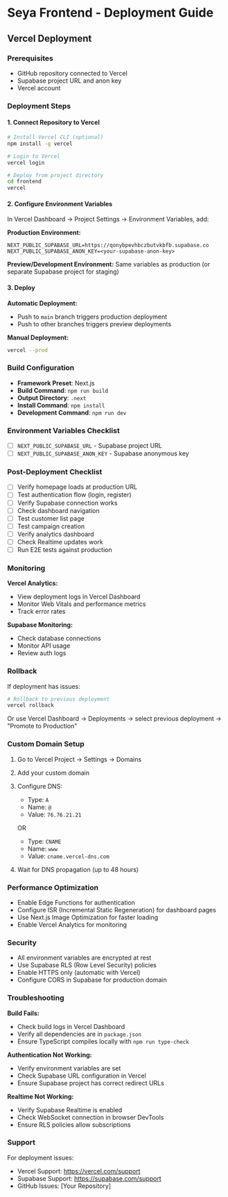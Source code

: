 # Seya Frontend - Deployment Guide

## Vercel Deployment

### Prerequisites
- GitHub repository connected to Vercel
- Supabase project URL and anon key
- Vercel account

### Deployment Steps

#### 1. Connect Repository to Vercel
```bash
# Install Vercel CLI (optional)
npm install -g vercel

# Login to Vercel
vercel login

# Deploy from project directory
cd frontend
vercel
```

#### 2. Configure Environment Variables

In Vercel Dashboard → Project Settings → Environment Variables, add:

**Production Environment:**
```
NEXT_PUBLIC_SUPABASE_URL=https://qonybpevhbczbutvkbfb.supabase.co
NEXT_PUBLIC_SUPABASE_ANON_KEY=<your-supabase-anon-key>

```

**Preview/Development Environment:**
Same variables as production (or separate Supabase project for staging)

#### 3. Deploy

**Automatic Deployment:**
- Push to `main` branch triggers production deployment
- Push to other branches triggers preview deployments

**Manual Deployment:**
```bash
vercel --prod
```

### Build Configuration

- **Framework Preset**: Next.js
- **Build Command**: `npm run build`
- **Output Directory**: `.next`
- **Install Command**: `npm install`
- **Development Command**: `npm run dev`

### Environment Variables Checklist

- [ ] `NEXT_PUBLIC_SUPABASE_URL` - Supabase project URL
- [ ] `NEXT_PUBLIC_SUPABASE_ANON_KEY` - Supabase anonymous key

### Post-Deployment Checklist

- [ ] Verify homepage loads at production URL
- [ ] Test authentication flow (login, register)
- [ ] Verify Supabase connection works
- [ ] Check dashboard navigation
- [ ] Test customer list page
- [ ] Test campaign creation
- [ ] Verify analytics dashboard
- [ ] Check Realtime updates work
- [ ] Run E2E tests against production

### Monitoring

**Vercel Analytics:**
- View deployment logs in Vercel Dashboard
- Monitor Web Vitals and performance metrics
- Track error rates

**Supabase Monitoring:**
- Check database connections
- Monitor API usage
- Review auth logs

### Rollback

If deployment has issues:

```bash
# Rollback to previous deployment
vercel rollback
```

Or use Vercel Dashboard → Deployments → select previous deployment → "Promote to Production"

### Custom Domain Setup

1. Go to Vercel Project → Settings → Domains
2. Add your custom domain
3. Configure DNS:
   - Type: `A`
   - Name: `@`
   - Value: `76.76.21.21`

   OR

   - Type: `CNAME`
   - Name: `www`
   - Value: `cname.vercel-dns.com`

4. Wait for DNS propagation (up to 48 hours)

### Performance Optimization

- Enable Edge Functions for authentication
- Configure ISR (Incremental Static Regeneration) for dashboard pages
- Use Next.js Image Optimization for faster loading
- Enable Vercel Analytics for monitoring

### Security

- All environment variables are encrypted at rest
- Use Supabase RLS (Row Level Security) policies
- Enable HTTPS only (automatic with Vercel)
- Configure CORS in Supabase for production domain

### Troubleshooting

**Build Fails:**
- Check build logs in Vercel Dashboard
- Verify all dependencies are in `package.json`
- Ensure TypeScript compiles locally with `npm run type-check`

**Authentication Not Working:**
- Verify environment variables are set
- Check Supabase URL configuration in Vercel
- Ensure Supabase project has correct redirect URLs

**Realtime Not Working:**
- Verify Supabase Realtime is enabled
- Check WebSocket connection in browser DevTools
- Ensure RLS policies allow subscriptions

### Support

For deployment issues:
- Vercel Support: https://vercel.com/support
- Supabase Support: https://supabase.com/support
- GitHub Issues: [Your Repository]
